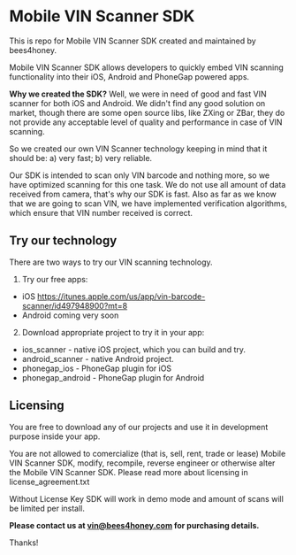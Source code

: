 # Mobile VIN Scanner SDK

This is repo for Mobile VIN Scanner SDK created and maintained by bees4honey.

Mobile VIN Scanner SDK allows developers to quickly embed VIN scanning functionality into their iOS, Android and PhoneGap powered apps.

**Why we created the SDK?** Well, we were in need of good and fast VIN scanner for both iOS and Android. We didn't find any good solution on market, though there are some open source libs, like ZXing or ZBar, they do not provide any acceptable level of quality and performance in case of VIN scanning. 

So we created our own VIN Scanner technology keeping in mind that it should be:
a) very fast;
b) very reliable.

Our SDK is intended to scan only VIN barcode and nothing more, so we have optimized scanning for this one task. We do not use all amount of data received from camera, that's why our SDK is fast. Also as far as we know that we are going to scan VIN, we have implemented verification algorithms, which ensure that VIN number received is correct.

## Try our technology

There are two ways to try our VIN scanning technology.

1. Try our free apps:
* iOS https://itunes.apple.com/us/app/vin-barcode-scanner/id497948900?mt=8
* Android coming very soon
2. Download appropriate project to try it in your app:
* ios_scanner - native iOS project, which you can build and try. 
* android_scanner - native Android project.
* phonegap_ios - PhoneGap plugin for iOS
* phonegap_android - PhoneGap plugin for Android

## Licensing

You are free to download any of our projects and use it in development purpose inside your app. 

You are not allowed to comercialize (that is, sell, rent, trade or lease) Mobile VIN Scanner SDK, 
modify, recompile, reverse engineer or otherwise alter the Mobile VIN Scanner SDK. Please read more about licensing
in license_agreement.txt

Without License Key SDK will work in demo mode and amount of scans will be limited per install. 

**Please contact us at vin@bees4honey.com for purchasing details.**

Thanks!